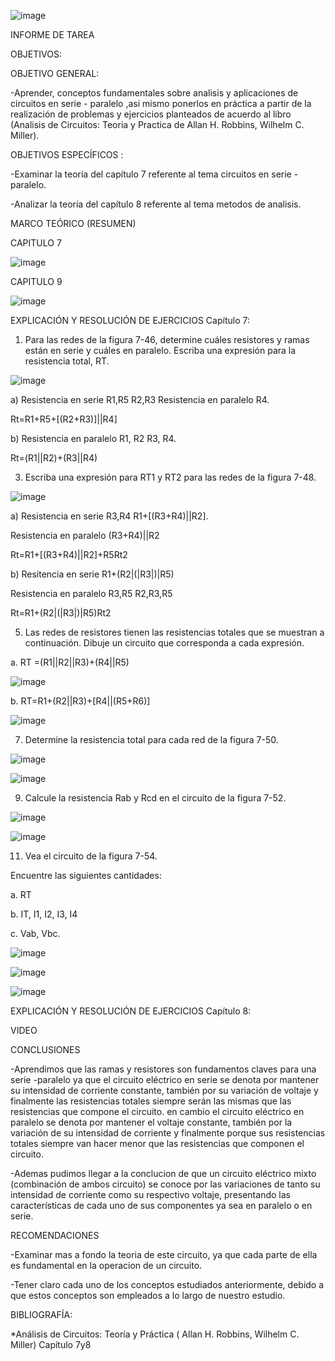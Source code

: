 ![image](https://user-images.githubusercontent.com/84587120/125338274-9c3d1800-e315-11eb-8bff-fcddd735119a.png)

INFORME DE TAREA

OBJETIVOS:

OBJETIVO GENERAL:

-Aprender, conceptos fundamentales sobre analisis y aplicaciones de circuitos en serie - paralelo ,asi mismo ponerlos en práctica a partir de la realización de problemas y ejercicios planteados de acuerdo al libro (Analisis de Circuitos: Teoria y Practica de Allan H. Robbins, Wilhelm C. Miller).

OBJETIVOS ESPECÍFICOS :

-Examinar la teoría del capítulo 7 referente al tema circuitos en serie - paralelo.

-Analizar la teoría del capítulo 8 referente al tema metodos de analisis.

MARCO TEÓRICO (RESUMEN)

CAPITULO 7

![image](https://user-images.githubusercontent.com/84427371/125336208-1cae4980-e313-11eb-9bc5-db68285d023d.png)

CAPITULO 9

![image](https://user-images.githubusercontent.com/84427371/125336356-4cf5e800-e313-11eb-9ea8-40ff2168e9b8.png)

EXPLICACIÓN Y RESOLUCIÓN DE EJERCICIOS Capítulo 7:

1. Para las redes de la figura 7-46, determine cuáles resistores y ramas están en serie y cuáles en paralelo. Escriba una expresión para la resistencia total, RT.

![image](https://user-images.githubusercontent.com/84587091/125366545-e3d69a80-e33b-11eb-8c1d-0ca86b376ea4.png)

a) Resistencia en serie R1,R5  R2,R3 Resistencia en paralelo R4.

Rt=R1+R5+[(R2+R3)]||R4]

b) Resistencia en paralelo R1, R2  R3, R4.

Rt=(R1||R2)+(R3||R4)

3. Escriba una expresión para RT1 y RT2 para las redes de la figura 7-48.

![image](https://user-images.githubusercontent.com/84587091/125366621-14b6cf80-e33c-11eb-8192-75f46dbe59f3.png)

a) Resistencia en serie R3,R4  R1+[(R3+R4)||R2].

Resistencia en paralelo (R3+R4)||R2

Rt=R1+[(R3+R4)||R2]+R5Rt2

b) Resitencia en serie R1+(R2|(|R3|)|R5)

Resistencia en paralelo R3,R5  R2,R3,R5

Rt=R1+(R2|(|R3|)|R5)Rt2

5. Las redes de resistores tienen las resistencias totales que se muestran a continuación. Dibuje un circuito que corresponda a cada expresión. 

a. RT =(R1||R2||R3)+(R4||R5)

![image](https://user-images.githubusercontent.com/84587091/125366747-5b0c2e80-e33c-11eb-887c-ff5ee9f307a6.png)

b. RT=R1+(R2||R3)+[R4||(R5+R6)]

![image](https://user-images.githubusercontent.com/84587091/125366783-6c553b00-e33c-11eb-91ec-bfdba6b6c01b.png)

7. Determine la resistencia total para cada red de la figura 7-50.

![image](https://user-images.githubusercontent.com/84587091/125366796-77a86680-e33c-11eb-9d29-066cd1821c3d.png)

![image](https://user-images.githubusercontent.com/84587091/125367039-01583400-e33d-11eb-8e8f-e597a0cebaf1.png)

9. Calcule la resistencia Rab y Rcd en el circuito de la figura 7-52.

![image](https://user-images.githubusercontent.com/84587091/125369350-a96ffc00-e341-11eb-9cba-554b236fe6a1.png)

![image](https://user-images.githubusercontent.com/84587091/125369387-bd1b6280-e341-11eb-8da0-e2e1696e6a98.png)

11. Vea el circuito de la figura 7-54.

Encuentre las siguientes cantidades:

a. RT

b. IT, I1, I2, I3, I4

c. Vab, Vbc.

![image](https://user-images.githubusercontent.com/84587091/125369417-ce646f00-e341-11eb-9281-2d0948197ab8.png)

![image](https://user-images.githubusercontent.com/84587091/125369544-0ff51a00-e342-11eb-8a68-f054caba334c.png)

![image](https://user-images.githubusercontent.com/84587091/125369730-7c701900-e342-11eb-9e29-fb5899ade607.png)

EXPLICACIÓN Y RESOLUCIÓN DE EJERCICIOS Capítulo 8:



VIDEO 

CONCLUSIONES

-Aprendimos que las ramas y resistores son fundamentos claves para una serie -paralelo ya que el circuito eléctrico en serie se denota por mantener su intensidad de corriente constante, también por su variación de voltaje y finalmente las resistencias totales siempre serán las mismas que las resistencias que compone el circuito. en cambio el circuito eléctrico en paralelo se denota por mantener el voltaje constante, también por la variación de su intensidad de corriente y finalmente porque sus resistencias totales siempre van hacer menor que las resistencias que componen el circuito. 


-Ademas pudimos llegar a la conclucion de que un circuito eléctrico mixto (combinación de ambos circuito) se conoce por las variaciones de tanto su intensidad de corriente como su respectivo voltaje, presentando las características de cada uno de sus componentes ya sea en paralelo o en serie. 

RECOMENDACIONES

-Examinar mas a fondo la teoria de este circuito, ya que cada parte de ella es fundamental en la operacion de un circuito. 

-Tener claro cada uno de los conceptos estudiados anteriormente, debido a que estos conceptos son empleados a lo largo de nuestro estudio. 

BIBLIOGRAFÍA:

*Análisis de Circuitos: Teoría y Práctica ( Allan H. Robbins, Wilhelm C. Miller) Capítulo 7y8
